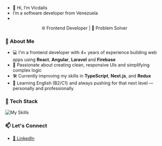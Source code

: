 - 👋 Hi, I’m Vicdalis
- I’m a software developer from Venezuela
- 
<p align="center">
  🌐 Frontend Developer | 🧩 Problem Solver 
</p>

### 🚀 About Me

- 💻 I'm a frontend developer with 4+ years of experience building web apps using **React**, **Angular**, **Laravel** and **Firebase**
- 🎯 Passionate about creating clean, responsive UIs and simplifying complex logic
- 🛠️ Currently improving my skills in **TypeScript**, **Next.js**, and **Redux**
- 🌱 Learning English (B2/C1) and always pushing for that next level — personally and professionally


### 🧰 Tech Stack

![My Skills](https://skillicons.dev/icons?i=js,ts,dart,react,angular,next,flutter,firebase,mysql,laravel,tailwind,scss,html,css,git,github,gitlab&perline=5)


### 📫 Let's Connect

- [💼 LinkedIn](https://linkedin.com/in/vicdalis-anazco)
